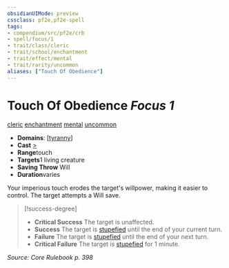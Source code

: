 ```yaml
---
obsidianUIMode: preview
cssclass: pf2e,pf2e-spell
tags:
- compendium/src/pf2e/crb
- spell/focus/1
- trait/class/cleric
- trait/school/enchantment
- trait/effect/mental
- trait/rarity/uncommon
aliases: ["Touch Of Obedience"]
---
```

# Touch Of Obedience *Focus 1*   
[cleric](rules/traits/cleric.md)  [enchantment](enchantment.md)  [mental](mental.md)  [uncommon](uncommon.md)  

- **Domains**: [[tyranny](../domains.md#Tyranny)]
- **Cast** [>](chapter-9-playing-the-game.md#Actions "Single Action") 
- **Range**touch
- **Targets**1 living creature
- **Saving Throw** Will
- **Duration**varies

Your imperious touch erodes the target's willpower, making it easier to control. The target attempts a Will save.

> [!success-degree] 
> - **Critical Success** The target is unaffected.
> - **Success** The target is [stupefied](conditions.md#Stupefied) until the end of your current turn.
> - **Failure** The target is [stupefied](conditions.md#Stupefied) until the end of your next turn.
> - **Critical Failure** The target is [stupefied](conditions.md#Stupefied) for 1 minute.

*Source: Core Rulebook p. 398*